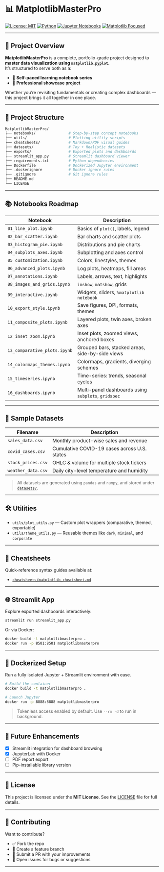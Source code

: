 # 📊 MatplotlibMasterPro

[![License: MIT](https://img.shields.io/badge/License-MIT-blue.svg)](LICENSE)
[![Python](https://img.shields.io/badge/Python-3.10%2B-darkgreen.svg)](https://www.python.org/)
[![Jupyter Notebooks](https://img.shields.io/badge/Jupyter-Notebook-orange.svg)](https://jupyter.org/)
[![Matplotlib Focused](https://img.shields.io/badge/Matplotlib-100%25-brightgreen.svg)](https://matplotlib.org/)

---

## 🧠 Project Overview

**MatplotlibMasterPro** is a complete, portfolio-grade project designed to **master data visualization using `matplotlib.pyplot`**.  
It’s structured to serve both as a:

- 📘 **Self-paced learning notebook series**
- 💼 **Professional showcase project**

Whether you’re revisiting fundamentals or creating complex dashboards — this project brings it all together in one place.

---

## 📁 Project Structure

```bash
MatplotlibMasterPro/
├── notebooks/               # Step-by-step concept notebooks
├── utils/                   # Plotting utility scripts
├── cheatsheets/             # Markdown/PDF visual guides
├── datasets/                # Toy + Realistic datasets
├── exports/                 # Exported plots and dashboards
├── streamlit_app.py         # Streamlit dashboard viewer
├── requirements.txt         # Python dependencies
├── Dockerfile               # Dockerized Jupyter environment
├── .dockerignore            # Docker ignore rules
├── .gitignore               # Git ignore rules
├── README.md
└── LICENSE
```

---

## 📚 Notebooks Roadmap

| Notebook                     | Description                                         |
| ---------------------------- | --------------------------------------------------- |
| `01_line_plot.ipynb`         | Basics of `plot()`, labels, legend                  |
| `02_bar_scatter.ipynb`       | Bar charts and scatter plots                        |
| `03_histogram_pie.ipynb`     | Distributions and pie charts                        |
| `04_subplots_axes.ipynb`     | Subplotting and axes control                        |
| `05_customization.ipynb`     | Colors, linestyles, themes                          |
| `06_advanced_plots.ipynb`    | Log plots, heatmaps, fill areas                     |
| `07_annotations.ipynb`       | Labels, arrows, text, highlights                    |
| `08_images_and_grids.ipynb`  | `imshow`, `matshow`, grids                          |
| `09_interactive.ipynb`       | Widgets, sliders, `%matplotlib notebook`            |
| `10_export_style.ipynb`      | Save figures, DPI, formats, themes                  |
| `11_composite_plots.ipynb`   | Layered plots, twin axes, broken axes               |
| `12_inset_zoom.ipynb`        | Inset plots, zoomed views, anchored boxes           |
| `13_comparative_plots.ipynb` | Grouped bars, stacked areas, side-by-side views     |
| `14_colormaps_themes.ipynb`  | Colormaps, gradients, diverging schemes             |
| `15_timeseries.ipynb`        | Time-series: trends, seasonal cycles                |
| `16_dashboards.ipynb`        | Multi-panel dashboards using `subplots`, `gridspec` |

---

## 🧪 Sample Datasets

| Filename           | Description                                  |
| ------------------ | -------------------------------------------- |
| `sales_data.csv`   | Monthly product-wise sales and revenue       |
| `covid_cases.csv`  | Cumulative COVID-19 cases across U.S. states |
| `stock_prices.csv` | OHLC & volume for multiple stock tickers     |
| `weather_data.csv` | Daily city-level temperature and humidity    |

> All datasets are generated using `pandas` and `numpy`, and stored under [`datasets/`](datasets/).

---

## 🛠️ Utilities

- `utils/plot_utils.py` — Custom plot wrappers (comparative, themed, exportable)
- `utils/theme_utils.py` — Reusable themes like `dark`, `minimal`, and `corporate`

---

## 🧾 Cheatsheets

Quick-reference syntax guides available at:

- [`cheatsheets/matplotlib_cheatsheet.md`](cheatsheets/matplotlib_cheatsheet.md)

---

## 🌐 Streamlit App

Explore exported dashboards interactively:

```bash
streamlit run streamlit_app.py
```

Or via Docker:

```bash
docker build -t matplotlibmasterpro .
docker run -p 8501:8501 matplotlibmasterpro
```

---

## 🐳 Dockerized Setup

Run a fully isolated Jupyter + Streamlit environment with ease.

```bash
# Build the container
docker build -t matplotlibmasterpro .

# Launch Jupyter
docker run -p 8888:8888 matplotlibmasterpro
```

> Tokenless access enabled by default. Use `--rm -d` to run in background.

---

## 🚀 Future Enhancements

- [x] Streamlit integration for dashboard browsing
- [x] JupyterLab with Docker
- [ ] PDF report export
- [ ] Pip-installable library version

---

## 💼 License

This project is licensed under the **MIT License**.
See the [LICENSE](LICENSE) file for full details.

---

## 🙌 Contributing

Want to contribute?

- ✅ Fork the repo
- 🔧 Create a feature branch
- 🔁 Submit a PR with your improvements
- 🐛 Open issues for bugs or suggestions

---
